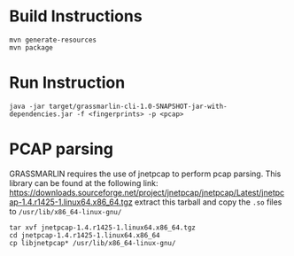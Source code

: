 # Build Instructions
```
mvn generate-resources
mvn package
```

# Run Instruction
```
java -jar target/grassmarlin-cli-1.0-SNAPSHOT-jar-with-dependencies.jar -f <fingerprints> -p <pcap>
```

# PCAP parsing
GRASSMARLIN requires the use of jnetpcap to perform pcap parsing. This library
can be found at the following link:
https://downloads.sourceforge.net/project/jnetpcap/jnetpcap/Latest/jnetpcap-1.4.r1425-1.linux64.x86_64.tgz
extract this tarball and copy the `.so` files to `/usr/lib/x86_64-linux-gnu/`
```
tar xvf jnetpcap-1.4.r1425-1.linux64.x86_64.tgz
cd jnetpcap-1.4.r1425-1.linux64.x86_64
cp libjnetpcap* /usr/lib/x86_64-linux-gnu/
```
